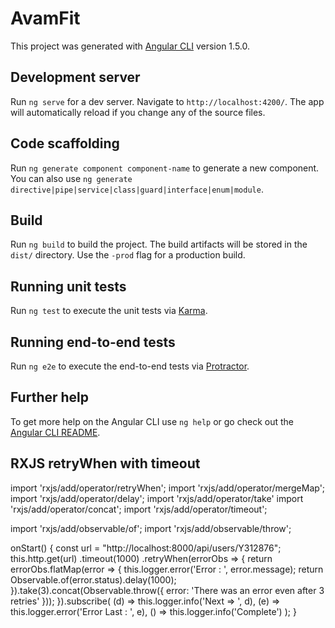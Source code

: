 # AvamFit

This project was generated with [Angular CLI](https://github.com/angular/angular-cli) version 1.5.0.

## Development server

Run `ng serve` for a dev server. Navigate to `http://localhost:4200/`. The app will automatically reload if you change any of the source files.

## Code scaffolding

Run `ng generate component component-name` to generate a new component. You can also use `ng generate directive|pipe|service|class|guard|interface|enum|module`.

## Build

Run `ng build` to build the project. The build artifacts will be stored in the `dist/` directory. Use the `-prod` flag for a production build.

## Running unit tests

Run `ng test` to execute the unit tests via [Karma](https://karma-runner.github.io).

## Running end-to-end tests

Run `ng e2e` to execute the end-to-end tests via [Protractor](http://www.protractortest.org/).

## Further help

To get more help on the Angular CLI use `ng help` or go check out the [Angular CLI README](https://github.com/angular/angular-cli/blob/master/README.md).


## RXJS retryWhen with timeout
import 'rxjs/add/operator/retryWhen';
import 'rxjs/add/operator/mergeMap';
import 'rxjs/add/operator/delay';
import 'rxjs/add/operator/take'
import 'rxjs/add/operator/concat';
import 'rxjs/add/operator/timeout';

import 'rxjs/add/observable/of';
import 'rxjs/add/observable/throw';

onStart() {
    const url = "http://localhost:8000/api/users/Y312876";
    this.http.get(url)
      .timeout(1000)
      .retryWhen(errorObs => {
        return errorObs.flatMap(error => {
          this.logger.error('Error : ', error.message);
          return Observable.of(error.status).delay(1000);
        }).take(3).concat(Observable.throw({ error: 'There was an error even after 3 retries' }));
      }).subscribe(
      (d) => this.logger.info('Next => ', d),
      (e) => this.logger.error('Error Last : ', e),
      () => this.logger.info('Complete')
      );
  }
